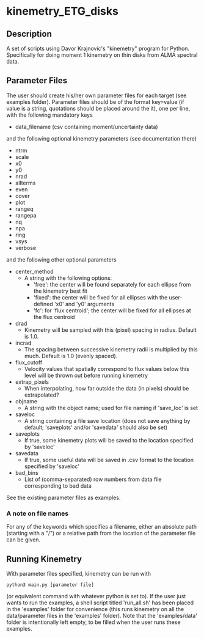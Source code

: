 # kinemetry_ETG_disks
## Description
A set of scripts using Davor Krajnovic's "kinemetry" program for Python. Specifically for doing moment 1 kinemetry on thin disks from ALMA spectral data.

## Parameter Files
The user should create his/her own parameter files for each target (see examples folder). Parameter files should be of the format key=value (if value is a string, quotations should be placed around the it), one per line, with the following mandatory keys
- data_filename (csv containing moment/uncertainty data)

and the following optional kinemetry parameters (see documentation there)
- ntrm
- scale
- x0
- y0
- nrad
- allterms
- even
- cover
- plot
- rangeq
- rangepa
- nq
- npa
- ring
- vsys
- verbose

and the following other optional parameters
- center_method
    - A string with the following options:
        - 'free': the center will be found separately for each ellipse from the kinemetry best fit
        - 'fixed': the center will be fixed for all ellipses with the user-defined 'x0' and 'y0' arguments
        - 'fc': for 'flux centroid'; the center will be fixed for all ellipses at the flux centroid
- drad
    - Kinemetry will be sampled with this (pixel) spacing in radius. Default is 1.0.
- incrad
    - The spacing between successive kinemetry radii is multiplied by this much. Default is 1.0 (evenly spaced).
- flux_cutoff
    - Velocity values that spatially correspond to flux values below this level will be thrown out before running kinemetry
- extrap_pixels
    - When interpolating, how far outside the data (in pixels) should be extrapolated?
- objname
    - A string with the object name; used for file naming if 'save_loc' is set
- saveloc
    - A string containing a file save location (does not save anything by default; 'saveplots' and/or 'savedata' should also be set)
- saveplots
    - If true, some kinemetry plots will be saved to the location specified by 'saveloc'
- savedata
    - If true, some useful data will be saved in .csv format to the location specified by 'saveloc'
- bad_bins
    - List of (comma-separated) row numbers from data file corresponding to bad data

See the existing parameter files as examples.

### A note on file names
For any of the keywords which specifies a filename, either an absolute path (starting with a "/") or a relative path from the location of the parameter file can be given.

## Running Kinemetry
With parameter files specified, kinemetry can be run with
```
python3 main.py [parameter file]
```
(or equivalent command with whatever python is set to). If the user just wants to run the examples, a shell script titled 'run_all.sh' has been placed in the 'examples' folder for convenience (this runs kinemetry on all the data/parameter files in the 'examples' folder). Note that the 'examples/data' folder is intentionally left empty, to be filled when the user runs these examples.
